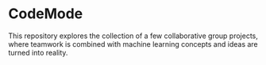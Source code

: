 # CodeMode

This repository explores the collection of a few collaborative group projects, where teamwork is combined with machine learning concepts and ideas are turned into reality.
